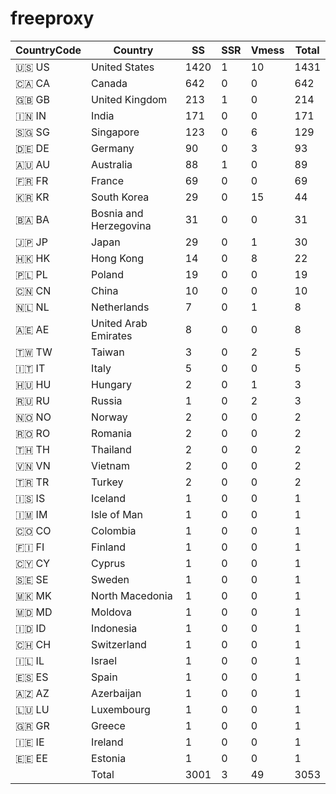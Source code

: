# freeproxy

|CountryCode|Country|SS|SSR|Vmess|Total|
|  ----  | ----  |  ----  | ----  |  ----  | ----  |
|🇺🇸 US|United States|1420|1|10|1431|
|🇨🇦 CA|Canada|642|0|0|642|
|🇬🇧 GB|United Kingdom|213|1|0|214|
|🇮🇳 IN|India|171|0|0|171|
|🇸🇬 SG|Singapore|123|0|6|129|
|🇩🇪 DE|Germany|90|0|3|93|
|🇦🇺 AU|Australia|88|1|0|89|
|🇫🇷 FR|France|69|0|0|69|
|🇰🇷 KR|South Korea|29|0|15|44|
|🇧🇦 BA|Bosnia and Herzegovina|31|0|0|31|
|🇯🇵 JP|Japan|29|0|1|30|
|🇭🇰 HK|Hong Kong|14|0|8|22|
|🇵🇱 PL|Poland|19|0|0|19|
|🇨🇳 CN|China|10|0|0|10|
|🇳🇱 NL|Netherlands|7|0|1|8|
|🇦🇪 AE|United Arab Emirates|8|0|0|8|
|🇹🇼 TW|Taiwan|3|0|2|5|
|🇮🇹 IT|Italy|5|0|0|5|
|🇭🇺 HU|Hungary|2|0|1|3|
|🇷🇺 RU|Russia|1|0|2|3|
|🇳🇴 NO|Norway|2|0|0|2|
|🇷🇴 RO|Romania|2|0|0|2|
|🇹🇭 TH|Thailand|2|0|0|2|
|🇻🇳 VN|Vietnam|2|0|0|2|
|🇹🇷 TR|Turkey|2|0|0|2|
|🇮🇸 IS|Iceland|1|0|0|1|
|🇮🇲 IM|Isle of Man|1|0|0|1|
|🇨🇴 CO|Colombia|1|0|0|1|
|🇫🇮 FI|Finland|1|0|0|1|
|🇨🇾 CY|Cyprus|1|0|0|1|
|🇸🇪 SE|Sweden|1|0|0|1|
|🇲🇰 MK|North Macedonia|1|0|0|1|
|🇲🇩 MD|Moldova|1|0|0|1|
|🇮🇩 ID|Indonesia|1|0|0|1|
|🇨🇭 CH|Switzerland|1|0|0|1|
|🇮🇱 IL|Israel|1|0|0|1|
|🇪🇸 ES|Spain|1|0|0|1|
|🇦🇿 AZ|Azerbaijan|1|0|0|1|
|🇱🇺 LU|Luxembourg|1|0|0|1|
|🇬🇷 GR|Greece|1|0|0|1|
|🇮🇪 IE|Ireland|1|0|0|1|
|🇪🇪 EE|Estonia|1|0|0|1|
||Total|3001|3|49|3053|
